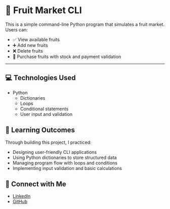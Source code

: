 # 🍎 Fruit Market CLI

This is a simple command-line Python program that simulates a fruit market. Users can:

- ✅ View available fruits
- ➕ Add new fruits
- ❌ Delete fruits
- 🛒 Purchase fruits with stock and payment validation

---

## 💻 Technologies Used

- Python
  - Dictionaries
  - Loops
  - Conditional statements
  - User input and validation

## 🎯 Learning Outcomes

Through building this project, I practiced:

- Designing user-friendly CLI applications
- Using Python dictionaries to store structured data
- Managing program flow with loops and conditions
- Implementing input validation and basic calculations

## 🔗 Connect with Me

- [LinkedIn](https://www.linkedin.com/in/cakraningratkencana)
- [GitHub](https://github.com/cakrakencana)
